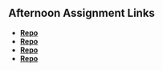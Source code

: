 ## Afternoon Assignment Links

* **[Repo](https://github.com/bjohnson93/scoreboard)**
* **[Repo](https://github.com/bjohnson93/immortalSwarm)**
* **[Repo](https://github.com/bjohnson93/iceCreamParlor)**
* **[Repo](https://github.com/bjohnson93/<ASSIGNMENT_REPO>)**
